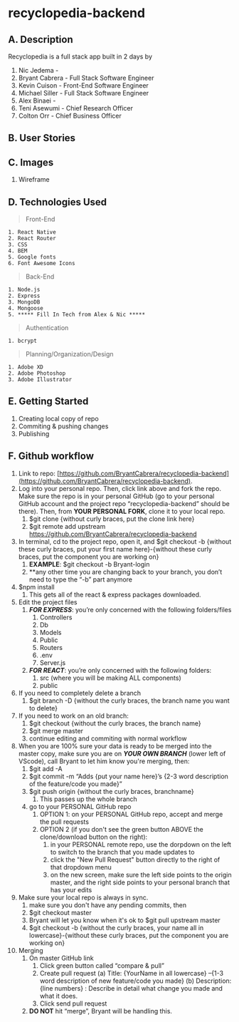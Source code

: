 # recyclopedia-backend

## A. Description
Recyclopedia is a full stack app built in 2 days by 
1. Nic Jedema - 
2. Bryant Cabrera - Full Stack Software Engineer
3. Kevin Cuison - Front-End Software Engineer
4. Michael Siller - Full Stack Software Engineer
5. Alex Binaei -
6. Teni Asewumi - Chief Research Officer
7. Colton Orr - Chief Business Officer

## B. User Stories

## C. Images
1. Wireframe

## D. Technologies Used
> Front-End
    
    1. React Native
    2. React Router
    3. CSS
    4. BEM
    5. Google fonts
    6. Font Awesome Icons

> Back-End

    1. Node.js
    2. Express
    3. MongoDB
    4. Mongoose
    5. ***** Fill In Tech from Alex & Nic *****

> Authentication
    
    1. bcrypt

> Planning/Organization/Design
    
    1. Adobe XD
    2. Adobe Photoshop
    3. Adobe Illustrator

## E. Getting Started
1. Creating local copy of repo
2. Commiting & pushing changes
3. Publishing

## F. Github workflow
1.	Link to repo: [https://github.com/BryantCabrera/recyclopedia-backend](https://github.com/BryantCabrera/recyclopedia-backend).  
2.	Log into your personal repo.  Then, click link above and fork the repo.  Make sure the repo is in your personal GitHub (go to your personal GitHub account and the project repo “recyclopedia-backend” should be there).  Then, from **YOUR PERSONAL FORK**, clone it to your local repo.
    1.	$git clone {without curly braces, put the clone link here}
    2.  $git remote add upstream https://github.com/BryantCabrera/recyclopedia-backend
3.	In terminal, cd to the project repo, open it, and $git checkout -b {without these curly braces, put your first name here}-{without these curly braces, put the component you are working on}
    1.	**EXAMPLE**:  $git checkout -b Bryant-login
    2.	**any other time you are changing back to your branch, you don’t need to type the “-b” part anymore
4.	$npm install
    1.	This gets all of the react & express packages downloaded.
5.	Edit the project files
    1. *__FOR EXPRESS__*: you’re only concerned with the following folders/files
        1.	Controllers
        2.	Db
        3.	Models
        4.	Public
        5.	Routers
        6.	.env
        7.	Server.js
    2.	*__FOR REACT__*: you’re only concerned with the following folders:
        1.	src (where you will be making ALL components)
        2.	public
6.  If you need to completely delete a branch
    1. $git branch -D {without the curly braces, the branch name you want to delete}
7. If you need to work on an old branch:
    1. $git checkout {without the curly braces, the branch name}
    2. $git merge master
    3. continue editing and commiting with normal workflow
8.	When you are 100% sure your data is ready to be merged into the master copy, make sure you are on *__YOUR OWN BRANCH__* (lower left of VScode), call Bryant to let him know you're merging, then:
    1.	$git add -A
    2.	$git commit -m “Adds {put your name here}’s {2-3 word description of the feature/code you made}”
    3.	$git push origin {without the curly braces, branchname}
        1.	This passes up the whole branch
    4.  go to your PERSONAL GitHub repo
        1.  OPTION 1: on your PERSONAL GitHub repo, accept and merge the pull requests
        2.  OPTION 2 (if you don't see the green button ABOVE the clone/download button on the right): 
            1. in your PERSONAL remote repo, use the dorpdown on the left to switch to the branch that you made updates to
            2.  click the "New Pull Request" button directly to the right of that dropdown menu
            3.  on the new screen, make sure the left side points to the origin master, and the right side points to your personal branch that has your edits
9.  Make sure your local repo is always in sync.
    1.  make sure you don't have any pending commits, then
    2.  $git checkout master
    3.  Bryant will let you know when it's ok to $git pull upstream master
    5. $git checkout -b {without the curly braces, your name all in lowercase}-{without these curly braces, put the component you are working on}
10.	Merging
    1.	On master GitHub link
        1.	Click green button called “compare & pull”
        2.	Create pull request
            (a)	Title: {YourName in all lowercase} –{1-3 word description of new feature/code you made}
            (b)	Description: {line numbers} : Describe in detail what change you made and what it does.
        3.	Click send pull request
    2.	**DO NOT** hit “merge”, Bryant will be handling this.
